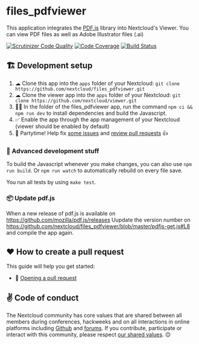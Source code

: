 files_pdfviewer
======

This application integrates the [PDF.js](https://mozilla.github.io/pdf.js/) library into Nextcloud's Viewer.
You can view PDF files as well as Adobe Illustrator files (.ai)

[![Scrutinizer Code Quality](https://scrutinizer-ci.com/g/owncloud/files_pdfviewer/badges/quality-score.png?b=master)](https://scrutinizer-ci.com/g/nextcloud/files_pdfviewer/?branch=master)
[![Code Coverage](https://scrutinizer-ci.com/g/owncloud/files_pdfviewer/badges/coverage.png?b=master)](https://scrutinizer-ci.com/g/nextcloud/files_pdfviewer/?branch=master)
[![Build Status](https://travis-ci.org/owncloud/files_pdfviewer.svg)](https://travis-ci.org/nextcloud/files_pdfviewer)


## 🏗 Development setup

1. ☁ Clone this app into the `apps` folder of your Nextcloud: `git clone https://github.com/nextcloud/files_pdfviewer.git`
1. ☁ Clone the viewer app into the `apps` folder of your Nextcloud: `git clone https://github.com/nextcloud/viewer.git`
2. 👩‍💻 In the folder of the files_pdfviewer app, run the command `npm ci && npm run dev` to install dependencies and build the Javascript.
3. ✅ Enable the app through the app management of your Nextcloud (viewer should be enabled by default)
4. 🎉 Partytime! Help fix [some issues](https://github.com/nextcloud/files_pdfviewer/issues) and [review pull requests](https://github.com/nextcloud/files_pdfviewer/pulls) 👍


### 🧙 Advanced development stuff

To build the Javascript whenever you make changes, you can also use `npm run build`. Or `npm run watch` to automatically rebuild on every file save.

You run all tests by using `make test`.

### 📦 Update pdf.js

When a new release of pdf.js is available on https://github.com/mozilla/pdf.js/releases
Uupdate the version number on https://github.com/nextcloud/files_pdfviewer/blob/master/pdfjs-get.js#L8 and compile the app again.


## ♥ How to create a pull request

This guide will help you get started:
- 💃 [Opening a pull request](https://opensource.guide/how-to-contribute/#opening-a-pull-request)


## ✌ Code of conduct

The Nextcloud community has core values that are shared between all members during conferences, hackweeks and on all interactions in online platforms including [Github](https://github.com/nextcloud) and [forums](https://help.nextcloud.com). If you contribute, participate or interact with this community, please respect [our shared values](https://nextcloud.com/code-of-conduct/). 😌
